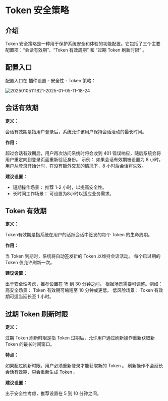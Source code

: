 # Token 安全策略

<PluginInfo name="auth"></PluginInfo>

## 介绍

Token 安全策略是一种用于保护系统安全和体验的功能配置。它包括了三个主要配置项：“会话有效期”、“Token 有效周期” 和 “过期 Token 刷新时限” 。

## 配置入口

配置入口在 插件设置 - 安全性 - Token 策略：

![20250105111821-2025-01-05-11-18-24](https://static-docs.nocobase.com/20250105111821-2025-01-05-11-18-24.png)


## 会话有效期

**定义：**

会话有效期是指用户登录后，系统允许该用户保持会话活动的最长时间。

**作用：**

超过会话有效期后，用户再次访问系统时将会收到 401 错误响应，随后系统会将用户重定向到登录页面重新验证身份。
示例：
如果会话有效期被设置为 8 小时，用户从登录开始计时，在没有额外交互的情况下，8 小时后会话将失效。

**建议设置：**

- 短期操作场景： 推荐 1-2 小时，以提高安全性。
- 长时间工作场景： 可设置为8小时以适应业务需求。

## Token 有效期

**定义：**

Token有效期是指系统在用户的活跃会话中签发的每个 Token 的生命周期。

**作用：**

当 Token 到期时，系统将自动签发新的 Token 以维持会话活动。
每个已过期的 Token 仅允许刷新一次。

**建议设置：**

出于安全性考虑，推荐设置在 15 到 30 分钟之间。
根据场景需要可调整。例如：
高安全场景： Token 有效期可缩短至 10 分钟或更低。
低风险场景： Token 有效期可适当延长至 1 小时。

## 过期 Token 刷新时限

**定义：**

过期 Token 刷新时限是指 Token 过期后，允许用户通过刷新操作重新获取新 Token 的最长时间窗口。

**特点：**

如果超过刷新时限，用户必须重新登录才能获取新的 Token 。
刷新操作不会延长会话有效期，只会重新生成 Token 。

**建议设置：**

出于安全性考虑，推荐设置在 5 到 10 分钟之间。

